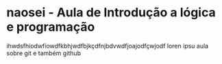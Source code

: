 # naosei - Aula de Introdução a lógica e programação
ihwdsfhiodwfiowdfkbhjwdfbjkçdfnjbdvwdfjoajodfçwjodf
loren ipsu aula sobre git e também github